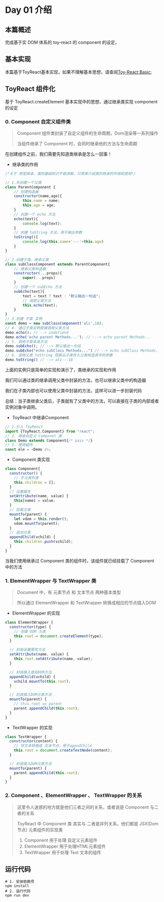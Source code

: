 <!--

 * @Author: zi.yang
 * @Date: 2020-07-28 08:25:54
 * @LastEditTime: 2020-07-28 13:47:05
 * @LastEditors: Please set LastEditors
 * @Description: In User Settings Edit
 * @FilePath: \ToyReact\demo\day01\README.md
-->

# Day 01 介绍

## 本篇概述

完成基于实 DOM 体系的 toy-react 的 component 的设定。

## 基本实现

本篇基于ToyReact基本实现，如果不理解基本思想，请查阅[Toy-React Basic](../basic);

## ToyReact 组件化

基于 ToyReact.createElement 基本实现中的思想，通过继承类实现 component 的设定

### 0. Component 自定义组件类

> Component 组件类封装了自定义组件的生命周期，Dom渲染等一系列操作
>
> 当组件继承了 Component 时，会同时继承他的方法与生命周期 

在创建组件之前，我们需要先知道类继承是怎么一回事！

* 继承类的作用

```js
/*关于 原型继承、类的基础知识不做讲解，只简单介绍类的继承的作用和使用*/

// 1.先创建一个父类
class ParentComponent {
    // 创建构造器
    constructor(name,age){
        this.name = name;
        this.age = age;
    }
	// 创建一个 echo 方法
    echo(text){
        console.log(text);
    }
    // 创建 toString 方法，用于输出参数
    toString(){
        console.log(this.name+'---'+this.age)
    }
}

// 2.创建子类，继承父类
class subClassComponent extends ParentComponent{
    // 继承父类构造器
    constructor(...props){
        super(...props)
    }
    // 创建一个 subEcho 方法
    subEcho(text){
        text = text ? text : "默认输出一句话";
        // 调用父类方法
        this.echo(text);
    }
}
// 3.创建 子类 实例
const demo = new subClassComponent('ali',18);
// 4. 通过子类实例直接调用父类方法
demo.echo(); // --> undefiend
demo.echo('echo parent Methods...'); // ---> echo parent Methods...
// 5. 调用子类本身方法
demo.subEcho(); // --> 默认输出一句话
demo.subEcho("echo subClass Methods...") // --> echo subClass Methods...
// 6. 调用父类 toString 观察从子类传入父类构造其中的参数
demo.toString() // --> ali---18
```

上面的实例只是简单的实现和演示了，类继承的实现和作用

我们可以通过类的继承调用父类中封装的方法，也可以继承父类中的构造器

我们在子类内部也可以使用父类中封装的方法，这样可以进一步封装代码

总结：当子类继承父类后，子类就有了父类中的方法，可以直接在子类的内部或者实例对象中调用。

* ToyReact 中继承Component

``` js
// 1.引入 ToyReact
import {ToyReact,Component} from "react";
// 2. 继承自定义 Componet 类
class Demo extends Component{/* pass */}
// 3. 使用組件
const ele = <Demo />;
```

* Component 类实现

```js
class Component{
  constructor() {
    // 子元素列表
    this.children = [];
  }
  // 设置属性
  setAttribute(name, value) {
    this[name] = value;
  }
  // 挂载元素
  mountTo(parent) {
    let vdom = this.render();
    vdom.mountTo(parent);
  }
  // 追加元素
  appendChild(vchild) {
    this.children.push(vchild);
  }
}
```

当我们使用继承过 Component 类的组件时，该组件就已经挂载了 Component 中的方法

### 1. ElementWrapper 与 TextWrapper 类 

> Document 中，有 元素节点 和 文本节点 两种基本类型
>
> 所以通过 ElementWrapper 和 TextWrapper 转换成相应的节点插入DOM

* ElementWrapper 的实现

```js
class ElementWrapper {
  constructor(type) {
  	// 创建 DOM 元素
    this.root = document.createElement(type);
  }
  
  // 封装设置属性方法
  setAttribute(name, value) {
    this.root.setAttribute(name, value);
  }

  // 封装插入虚拟DOM方法
  appendChild(vchild) {
    vchild.mountTo(this.root);
  }

  // 封装插入DOM元素方法
  mountTo(parent) {
    // this.root == parent
    parent.appendChild(this.root);
  }
}
```

* TextWrapper 的实现

```js
class TextWrapper {
  constructor(content) {
  	// 将文本转换成 文本节点，用于appndChild
    this.root = document.createTextNode(content);
  }

  // 封装插入DOM元素方法
  mountTo(parent) {
    parent.appendChild(this.root);
  }
}
```

### 2. Component 、ElementWrapper  、 TextWrapper  的关系

> 这里令人迷惑的地方就是他们三者之间的关系，或者说是 Component 与二者的关系
>
> ToyReact 中 Component 类 其实与 二者是并列关系，他们都是 JSX(Dom 节点) 元素组件的实现类 
>
> 1. Component 用于处理 自定义元素组件
> 2. ElementWrapper 用于处理HTML元素组件
> 3. TextWrapper 用于处理 Text 文本的组件  

## 运行代码

``` shell
# 1. 安装依赖项
npm install
# 2. 运行代码
npm run dev
```